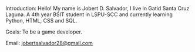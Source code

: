 Introduction: Hello! My name is Jobert D. Salvador, I live in Gatid Santa Cruz Laguna. A 4th year BSIT student in LSPU-SCC and currently learning Python, HTML, CSS and SQL.

Goals: To be a game developer.

Email: jobertsalvador28@gmail.com
